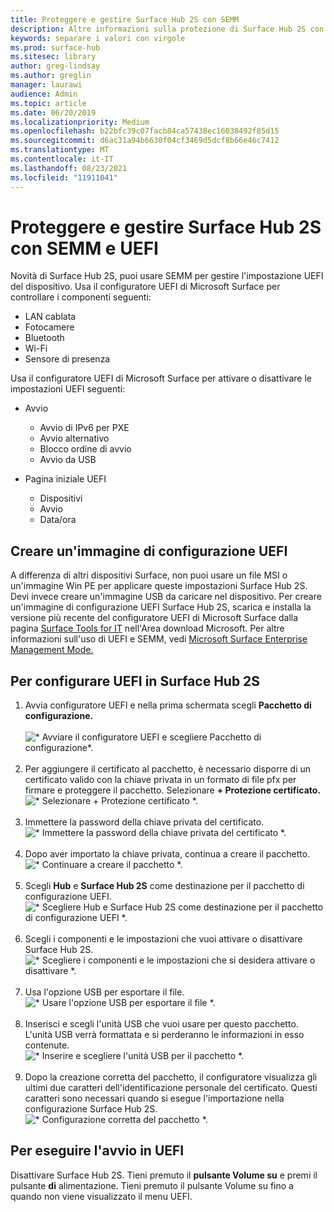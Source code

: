 ```yaml
---
title: Proteggere e gestire Surface Hub 2S con SEMM
description: Altre informazioni sulla protezione di Surface Hub 2S con SEMM.
keywords: separare i valori con virgole
ms.prod: surface-hub
ms.sitesec: library
author: greg-lindsay
ms.author: greglin
manager: laurawi
audience: Admin
ms.topic: article
ms.date: 06/20/2019
ms.localizationpriority: Medium
ms.openlocfilehash: b22bfc39c07facb84ca57438ec16038492f85d15
ms.sourcegitcommit: d6ac31a94b6630f04cf3469d5dcf8b66e46c7412
ms.translationtype: MT
ms.contentlocale: it-IT
ms.lasthandoff: 08/23/2021
ms.locfileid: "11911041"
---
```

# <a name="secure-and-manage-surface-hub-2s-with-semm-and-uefi"></a>Proteggere e gestire Surface Hub 2S con SEMM e UEFI

Novità di Surface Hub 2S, puoi usare SEMM per gestire l'impostazione UEFI del dispositivo.
Usa il configuratore UEFI di Microsoft Surface per controllare i componenti seguenti:

- LAN cablata
- Fotocamere
- Bluetooth
- Wi-Fi
- Sensore di presenza

Usa il configuratore UEFI di Microsoft Surface per attivare o disattivare le impostazioni UEFI seguenti:

- Avvio

    - Avvio di IPv6 per PXE
    - Avvio alternativo
    - Blocco ordine di avvio
    - Avvio da USB
- Pagina iniziale UEFI

    - Dispositivi
    - Avvio
    - Data/ora

## <a name="create-uefi-configuration-image"></a>Creare un'immagine di configurazione UEFI

A differenza di altri dispositivi Surface, non puoi usare un file MSI o un'immagine Win PE per applicare queste impostazioni Surface Hub 2S. Devi invece creare un'immagine USB da caricare nel dispositivo. Per creare un'immagine di configurazione UEFI Surface Hub 2S, scarica e installa la versione più recente del configuratore UEFI di Microsoft Surface dalla pagina [Surface Tools for IT](https://www.microsoft.com/download/details.aspx?id=46703) nell'Area download Microsoft. Per altre informazioni sull'uso di UEFI e SEMM, vedi [Microsoft Surface Enterprise Management Mode.](https://docs.microsoft.com/surface/surface-enterprise-management-mode)

## <a name="to-configure-uefi-on-surface-hub-2s"></a>Per configurare UEFI in Surface Hub 2S

1. Avvia configuratore UEFI e nella prima schermata scegli **Pacchetto di configurazione.**<br><br>
![* Avviare il configuratore UEFI e scegliere Pacchetto di configurazione*.](images/sh2-uefi1.png) <br> <br>
2. Per aggiungere il certificato al pacchetto, è necessario disporre di un certificato valido con la chiave privata in un formato di file pfx per firmare e proteggere il pacchetto. Selezionare **+ Protezione certificato.** <br>
![* Selezionare + Protezione certificato *.](images/sh2-uefi2.png) <br><br>
3. Immettere la password della chiave privata del certificato.<br>
![* Immettere la password della chiave privata del certificato *.](images/sh2-uefi3.png) <br><br>
4. Dopo aver importato la chiave privata, continua a creare il pacchetto.<br>
![* Continuare a creare il pacchetto *.](images/sh2-uefi4.png) <br><br>
5. Scegli **Hub** e **Surface Hub 2S** come destinazione per il pacchetto di configurazione UEFI.<br>
![* Scegliere Hub e Surface Hub 2S come destinazione per il pacchetto di configurazione UEFI *.](images/sh2-uefi5.png) <br><br>
6. Scegli i componenti e le impostazioni che vuoi attivare o disattivare Surface Hub 2S.<br>
![* Scegliere i componenti e le impostazioni che si desidera attivare o disattivare *.](images/sh2-uefi6.png) <br><br>
7. Usa l'opzione USB per esportare il file.<br>
![* Usare l'opzione USB per esportare il file *.](images/sh2-uefi8.png) <br><br>
8. Inserisci e scegli l'unità USB che vuoi usare per questo pacchetto. L'unità USB verrà formattata e si perderanno le informazioni in esso contenute.<br>
![* Inserire e scegliere l'unità USB per il pacchetto *.](images/sh2-uefi9.png) <br><br>
9. Dopo la creazione corretta del pacchetto, il configuratore visualizza gli ultimi due caratteri dell'identificazione personale del certificato. Questi caratteri sono necessari quando si esegue l'importazione nella configurazione Surface Hub 2S.<br>
![* Configurazione corretta del pacchetto *.](images/sh2-uefi10.png) <br>

## <a name="to-boot-into-uefi"></a>Per eseguire l'avvio in UEFI

Disattivare Surface Hub 2S. Tieni premuto il **pulsante Volume su** e premi il pulsante **di** alimentazione. Tieni premuto il pulsante Volume su fino a quando non viene visualizzato il menu UEFI.
